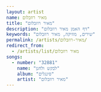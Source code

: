```yaml
---
layout: artist
name: מאיר רוזבלום
title: "מאיר רוזבלום"
description: "דף האמן מאיר רוזבלום"
keywords: "שירים, מוזיקה, מאיר רוזבלום"
permalink: /artists/מאיר-רוזבלום/
redirect_from:
  - /artists/list/מאיר רוזבלום
songs:
  - number: "32881"
    name: "לבקש ולחנן"
    album: "סינגלים"
    artist: "מאיר רוזבלום"
---
```

